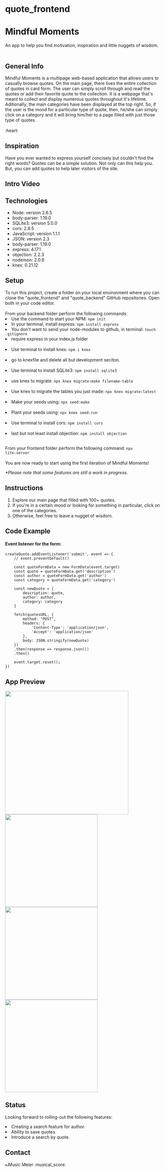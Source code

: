 # quote_frontend
<h1>Mindful Moments</h1>
An app to help you find motivation, inspiration and little nuggets of wisdom.
<br></br>
<h2>General Info</h2>
<p>
Mindful Moments is a multipage web-based application that allows users to casually browse quotes. On the main page, there lives the entire collection of quotes in card form. The user can simply scroll through and read the quotes or add their favorite quote to the collection. It is a webpage that's meant to collect and display numerous quotes throughout it's lifetime. Aditionally, the main categories have been displayed at the top right. So, if the user is the mood for a particular type of quote, then, he/she can simply click on a category and it will bring him/her to a page filled with just those type of quotes.<br>
<br>:heart:</br>
</p>

<h2>Inspiration</h2>

<p>
 Have you ever wanted to express yourself concisely but couldn't find the right words? Quotes can be a simple solution. Not only can this help you. But, you can add quotes to help later visitors of the site. 
</p>

<h2>Intro Video</h2>

<h2>Technologies</h2>

<ul>
 <li>Node: version 2.6.5</li>
 <li>body-parser: 1.19.0</li>
 <li>SQLite3: version 5.0.0</li>
 <li>cors: 2.8.5</li>
 <li>JavaScript: version 1.1.1</li>
 <li>JSON: version 2.3</li>
 <li>body-parser: 1.19.0</li>
 <li>express: 4.17.1</li>
 <li>objection: 2.2.3</li>
 <li>nodemon: 2.0.6</li>
 <li>knex: 0.21.12</li>
</ul>

<h2>Setup</h2>
To run this project, create a folder on your local environment where you can clone the "quote_frontend" and "quote_backend" GitHub repositories. Open both in your code editor.<br><br>
From your backend folder perform the following commands:<br>
<li>Use the command to start your NPM: <code>npm init</code></li>
<li>In your terminal, install express: <code>npm install express</code></li>
<li>You don't want to send your node-modules to github, in terminal: <code>touch .gitignore</code></li>
<li>require express in your index.js folder</li><br>
<li>Use terminal to install knex: <code>npm i knex</code></li><br>
<li>go to knexfile and delete all but development seciton. </li><br>
<li>Use terminal to install SQLite3: <code>npm install sqlite3</code></li><br>
<li>use knex to migrate: <code>npx knex migrate:make filename-table</code></li><br>
<li>Use knex to migrate the tables you just made: <code>npx knex migrate:latest</code></li><br>
<li>Make your seeds using: <code>npx seed:make</code></li><br>
<li>Plant your seeds using: <code>npx knex seed:run</code></li><br>
<li>Use terminal to install cors: <code>npm install cors</code></li><br>
<li>last but not least install objection: <code>npm install objection</code></li><br>

From your frontend folder perform the following command: <code>npx lite-server</code><br><br>
You are now ready to start using the first iteration of Mindful Moments!<br>

<i>*Please note that some features are still a work in progress.</i>

<h2>Instructions</h2>
<ol>
 <li>Explore our main page that filled with 100+ quotes.</li>
 <li>If you're in a certain mood or looking for something in particular, click on one of the categories.</li>
 <li>Otherwise, feel free to leave a nugget of wisdom.</li>
</ol>

<h2>Code Example</h2>

<h4>Event listener for the form:</h4>

```
createQuote.addEventListener('submit', event => {
    // event.preventDefault()

    const quoteFormData = new FormData(event.target)
    const quote = quoteFormData.get('description')
    const author = quoteFormData.get('author')
    const category = quoteFormData.get('category')

    const newQuote = {
        description: quote,
        author: author,
        category: category
    }

    fetch(quotesURL, {
        method: "POST",
        headers: {
            'Content-Type': 'application/json',
            'Accept': 'application/json'
        },
        body: JSON.stringify(newQuote)
    })
    .then(response => response.json())
    .then()
    
    event.target.reset();
})

```

<h2>App Preview</h2>

<img src="https://i.imgur.com/x9kGqC6.png" border="0" width="400" height="auto"/><br>
<img src="https://i.imgur.com/3MS9Rd2.png" border="0" width="300" height="auto"/><br>
<img src="https://i.imgur.com/kfg5gtq.png" border="0" width="300" height="auto"/><br>
<img src="https://i.imgur.com/4ykBtQm.png" border="0" width="300" height="auto"/><br>

<h2>Status</h2>

Looking forward to rolling-out the following features:
<li>Creating a search feature for author.</li>
<li>Ability to save quotes.</li>
<li>Introduce a search by quote.</li>

<h2>Contact</h2>
<a href="https://www.linkedin.com/in/musicmeier/"><img src="https://user-images.githubusercontent.com/68958970/97038321-a07f9600-1538-11eb-90f4-baa2d81a0664.png" alt="Music Meier" style="width:10px;height:10px;"></a>Music Meier :musical_score:<br>

